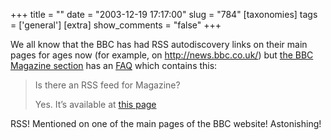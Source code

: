 +++
title = ""
date = "2003-12-19 17:17:00"
slug = "784"
[taxonomies]
tags = ['general']
[extra]
show_comments = "false"
+++

We all know that the BBC has had RSS autodiscovery links on their main pages for ages now (for example, on <http://news.bbc.co.uk/>) but [the BBC Magazine section](http://news.bbc.co.uk/1/hi/magazine/default.stm) has an [FAQ](http://news.bbc.co.uk/1/hi/magazine/3050762.stm) which contains this:

> Is there an RSS feed for Magazine?
> 
> Yes. It’s available at [ this page ](http://www.bbc.co.uk/syndication/feeds/news/ukfs_news/magazine/rss091.xml)

RSS! Mentioned on one of the main pages of the BBC website! Astonishing!
